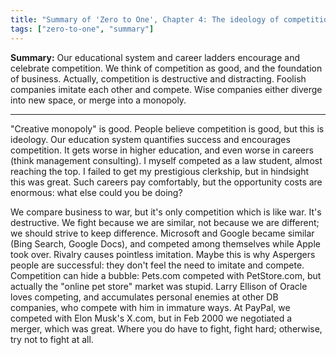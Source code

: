 ```yaml
---
title: "Summary of 'Zero to One', Chapter 4: The ideology of competition"
tags: ["zero-to-one", "summary"]
---
```


**Summary:**
Our educational system and career ladders encourage and celebrate competition.
We think of competition as good, and the foundation of business.
Actually, competition is destructive and distracting.
Foolish companies imitate each other and compete.
Wise companies either diverge into new space, or merge into a monopoly.

---

"Creative monopoly" is good. 
People believe competition is good, but this is ideology. 
Our education system quantifies success and encourages competition. 
It gets worse in higher education, and even worse in careers (think management consulting). 
I myself competed as a law student, almost reaching the top. 
I failed to get my prestigious clerkship, but in hindsight this was great. 
Such careers pay comfortably, but the opportunity costs are enormous: what else could you be doing?

We compare business to war, but it's only competition which is like war. 
It's destructive. 
We fight because we are similar, not because we are different; 
we should strive to keep difference. 
Microsoft and Google became similar (Bing Search, Google Docs), 
and competed among themselves while Apple took over. 
Rivalry causes pointless imitation. 
Maybe this is why Aspergers people are successful: 
they don't feel the need to imitate and compete. 
Competition can hide a bubble: 
Pets.com competed with PetStore.com, 
but actually the "online pet store" market was stupid. 
Larry Ellison of Oracle loves competing, 
and accumulates personal enemies at other DB companies, 
who compete with him in immature ways. 
At PayPal, we competed with Elon Musk's X.com, 
but in Feb 2000 we negotiated a merger, which was great. 
Where you do have to fight, fight hard; 
otherwise, try not to fight at all.

